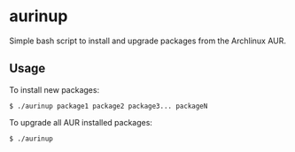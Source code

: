 # aurinup
Simple bash script to install and upgrade packages from the Archlinux AUR.

## Usage
To install new packages:

```
$ ./aurinup package1 package2 package3... packageN
```

To upgrade all AUR installed packages:

```
$ ./aurinup
```
